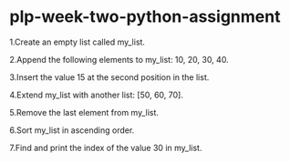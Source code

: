 # plp-week-two-python-assignment

1.Create an empty list called my_list.

2.Append the following elements to my_list: 10, 20, 30, 40.

3.Insert the value 15 at the second position in the list.

4.Extend my_list with another list: [50, 60, 70].

5.Remove the last element from my_list.

6.Sort my_list in ascending order.

7.Find and print the index of the value 30 in my_list.
